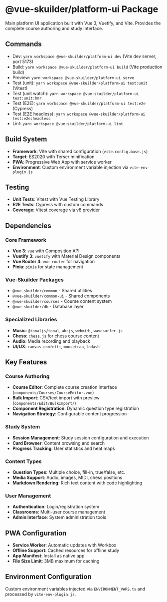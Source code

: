 # @vue-skuilder/platform-ui Package

Main platform UI application built with Vue 3, Vuetify, and Vite. Provides the complete course authoring and study interface.

## Commands
- Dev: `yarn workspace @vue-skuilder/platform-ui dev` (Vite dev server, port 5173)
- Build: `yarn workspace @vue-skuilder/platform-ui build` (Vite production build)
- Preview: `yarn workspace @vue-skuilder/platform-ui serve`
- Test (unit): `yarn workspace @vue-skuilder/platform-ui test:unit` (Vitest)
- Test (unit watch): `yarn workspace @vue-skuilder/platform-ui test:unit:hmr`
- Test (E2E): `yarn workspace @vue-skuilder/platform-ui test:e2e` (Cypress)
- Test (E2E headless): `yarn workspace @vue-skuilder/platform-ui test:e2e:headless`
- Lint: `yarn workspace @vue-skuilder/platform-ui lint`

## Build System
- **Framework**: Vite with shared configuration (`vite.config.base.js`)
- **Target**: ES2020 with Terser minification
- **PWA**: Progressive Web App with service worker
- **Environment**: Custom environment variable injection via `vite-env-plugin.js`

## Testing
- **Unit Tests**: Vitest with Vue Testing Library
- **E2E Tests**: Cypress with custom commands
- **Coverage**: Vitest coverage via v8 provider

## Dependencies

### Core Framework
- **Vue 3**: `vue` with Composition API
- **Vuetify 3**: `vuetify` with Material Design components
- **Vue Router 4**: `vue-router` for navigation
- **Pinia**: `pinia` for state management

### Vue-Skuilder Packages
- `@vue-skuilder/common` - Shared utilities
- `@vue-skuilder/common-ui` - Shared components
- `@vue-skuilder/courses` - Course content system
- `@vue-skuilder/db` - Database layer

### Specialized Libraries
- **Music**: `@tonaljs/tonal`, `abcjs`, `webmidi`, `wavesurfer.js`
- **Chess**: `chess.js` for chess course content
- **Audio**: Media recording and playback
- **UI/UX**: `canvas-confetti`, `mousetrap`, `lodash`

## Key Features

### Course Authoring
- **Course Editor**: Complete course creation interface (`components/Courses/CourseEditor.vue`)
- **Bulk Import**: CSV/text import with preview (`components/Edit/BulkImport/`)
- **Component Registration**: Dynamic question type registration
- **Navigation Strategy**: Configurable content progression

### Study System
- **Session Management**: Study session configuration and execution
- **Card Browser**: Content browsing and search
- **Progress Tracking**: User statistics and heat maps

### Content Types
- **Question Types**: Multiple choice, fill-in, true/false, etc.
- **Media Support**: Audio, images, MIDI, chess positions
- **Markdown Rendering**: Rich text content with code highlighting

### User Management
- **Authentication**: Login/registration system
- **Classrooms**: Multi-user course management
- **Admin Interface**: System administration tools

## PWA Configuration
- **Service Worker**: Automatic updates with Workbox
- **Offline Support**: Cached resources for offline study
- **App Manifest**: Install as native app
- **File Size Limit**: 3MB maximum for caching

## Environment Configuration
Custom environment variables injected via `ENVIRONMENT_VARS.ts` and processed by `vite-env-plugin.js`.